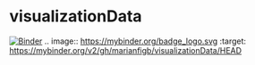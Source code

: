 # visualizationData
[![Binder](https://mybinder.org/badge_logo.svg)](https://mybinder.org/v2/gh/marianfigb/visualizationData/HEAD)
.. image:: https://mybinder.org/badge_logo.svg
 :target: https://mybinder.org/v2/gh/marianfigb/visualizationData/HEAD
